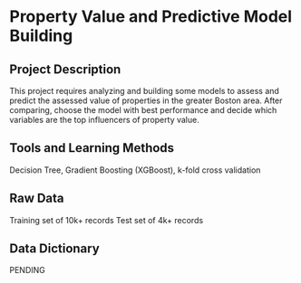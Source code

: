 # Property Value and Predictive Model Building

## Project Description
This project requires analyzing and building some models to assess and predict the assessed value of properties in the greater Boston area. After comparing, choose the model with best performance and decide which variables are the top influencers of property value.

## Tools and Learning Methods
Decision Tree, Gradient Boosting (XGBoost), k-fold cross validation

## Raw Data
Training set of 10k+ records
Test set of 4k+ records

## Data Dictionary
PENDING

